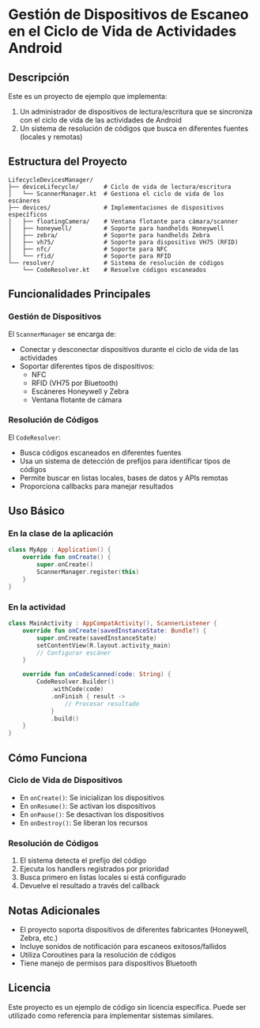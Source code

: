 # Gestión de Dispositivos de Escaneo en el Ciclo de Vida de Actividades Android

## Descripción

Este es un proyecto de ejemplo que implementa:

1. Un administrador de dispositivos de lectura/escritura que se sincroniza con el ciclo de vida de las actividades de
   Android
2. Un sistema de resolución de códigos que busca en diferentes fuentes (locales y remotas)

## Estructura del Proyecto

```
LifecycleDevicesManager/
├── deviceLifecycle/       # Ciclo de vida de lectura/escritura
│   └── ScannerManager.kt  # Gestiona el ciclo de vida de los escáneres
├── devices/               # Implementaciones de dispositivos específicos
│   ├── floatingCamera/    # Ventana flotante para cámara/scanner
│   ├── honeywell/         # Soporte para handhelds Honeywell
│   ├── zebra/             # Soporte para handhelds Zebra
│   ├── vh75/              # Soporte para dispositivo VH75 (RFID)
│   ├── nfc/               # Soporte para NFC
│   └── rfid/              # Soporte para RFID
└── resolver/              # Sistema de resolución de códigos
    └── CodeResolver.kt    # Resuelve códigos escaneados
```

## Funcionalidades Principales

### Gestión de Dispositivos

El `ScannerManager` se encarga de:

- Conectar y desconectar dispositivos durante el ciclo de vida de las actividades
- Soportar diferentes tipos de dispositivos:
    - NFC
    - RFID (VH75 por Bluetooth)
    - Escáneres Honeywell y Zebra
    - Ventana flotante de cámara

### Resolución de Códigos

El `CodeResolver`:

- Busca códigos escaneados en diferentes fuentes
- Usa un sistema de detección de prefijos para identificar tipos de códigos
- Permite buscar en listas locales, bases de datos y APIs remotas
- Proporciona callbacks para manejar resultados

## Uso Básico

### En la clase de la aplicación

```kotlin
class MyApp : Application() {
    override fun onCreate() {
        super.onCreate()
        ScannerManager.register(this)
    }
}
```

### En la actividad

```kotlin
class MainActivity : AppCompatActivity(), ScannerListener {
    override fun onCreate(savedInstanceState: Bundle?) {
        super.onCreate(savedInstanceState)
        setContentView(R.layout.activity_main)
        // Configurar escáner
    }

    override fun onCodeScanned(code: String) {
        CodeResolver.Builder()
            .withCode(code)
            .onFinish { result ->
                // Procesar resultado
            }
            .build()
    }
}
```

## Cómo Funciona

### Ciclo de Vida de Dispositivos

- En `onCreate()`: Se inicializan los dispositivos
- En `onResume()`: Se activan los dispositivos
- En `onPause()`: Se desactivan los dispositivos
- En `onDestroy()`: Se liberan los recursos

### Resolución de Códigos

1. El sistema detecta el prefijo del código
2. Ejecuta los handlers registrados por prioridad
3. Busca primero en listas locales si está configurado
4. Devuelve el resultado a través del callback

## Notas Adicionales

- El proyecto soporta dispositivos de diferentes fabricantes (Honeywell, Zebra, etc.)
- Incluye sonidos de notificación para escaneos exitosos/fallidos
- Utiliza Coroutines para la resolución de códigos
- Tiene manejo de permisos para dispositivos Bluetooth

## Licencia

Este proyecto es un ejemplo de código sin licencia específica. Puede ser utilizado como referencia para implementar
sistemas similares.